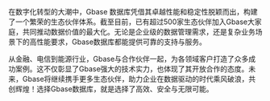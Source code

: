在数字化转型的大潮中，Gbase 数据库凭借其卓越性能和稳定性脱颖而出，构建了一个繁荣的生态伙伴体系。截至目前，已有超过500家生态伙伴加入Gbase大家庭，共同推动数据价值的最大化。无论是企业级的数据管理需求，还是复杂业务场景下的高性能要求，Gbase数据库都能提供可靠的支持与服务。

从金融、电信到能源行业，Gbase与合作伙伴一起，为各领域客户打造了众多成功案例。这不仅彰显了Gbase强大的技术实力，也体现了其开放合作的态度。未来，Gbase将继续携手更多生态伙伴，助力企业在数据驱动的时代乘风破浪，共创辉煌！选择Gbase数据库，就是选择了高效、安全与无限可能。